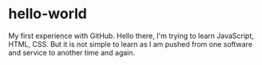 # hello-world
My first experience with GitHub.
Hello there, I'm trying to learn JavaScript, HTML, CSS. But it is not simple to learn as I am pushed from one software and service to another time and again.
